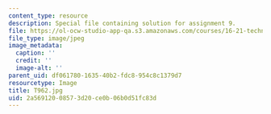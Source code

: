 ```yaml
---
content_type: resource
description: Special file containing solution for assignment 9.
file: https://ol-ocw-studio-app-qa.s3.amazonaws.com/courses/16-21-techniques-for-structural-analysis-and-design-spring-2005/2a56912008573d20ce0b06b0d51fc83d_T962.jpg
file_type: image/jpeg
image_metadata:
  caption: ''
  credit: ''
  image-alt: ''
parent_uid: df061780-1635-40b2-fdc8-954c8c1379d7
resourcetype: Image
title: T962.jpg
uid: 2a569120-0857-3d20-ce0b-06b0d51fc83d
---
```

